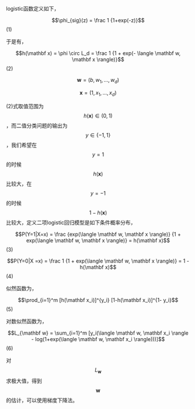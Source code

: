 logistic函数定义如下，

$$\phi_{sig}(z) = \frac 1 {1+exp(-z)}$$                                                                                          \(1\)

于是有，

$$h(\mathbf x) = \phi \circ L_d =  \frac 1 {1 + exp(- \langle \mathbf w, \mathbf x \rangle)}$$                                                                          \(2\)

$$\mathbf w = (b, w_1, ..., w_d)$$

$$\mathbf x = (1, x_1, ...,x_d)$$

\(2\)式取值范围为$$h(\mathbf x) \in (0,1)$$，而二值分类问题的输出为$$y \in \lbrace -1, 1 \rbrace$$，我们希望在$$y=1$$ 的时候$$h(\mathbf x)$$ 比较大，在$$y = -1$$ 的时候$$1- h(\mathbf x)$$比较大，定义二项logistic回归模型是如下条件概率分布，

$$P(Y=1|X=x) = \frac {exp(\langle \mathbf w, \mathbf x \rangle)} {1 + exp(\langle \mathbf w, \mathbf x \rangle)} = h(\mathbf x)$$                                                    \(3\)

$$P(Y=0|X =x) = \frac 1 {1 + exp(\langle \mathbf w, \mathbf x \rangle)} = 1 - h(\mathbf x)$$                                            \(4\)

似然函数为，

$$\prod_{i=1}^m [h(\mathbf x_i)]^{y_i} [1-h(\mathbf x_i)]^{1- y_i}$$                                                                         \(5\)

对数似然函数为，

$$L_{\mathbf w} = \sum_{i=1}^m [y_i(\langle \mathbf w, \mathbf x_i \rangle - log(1+exp(\langle \mathbf w, \mathbf x_i \rangle)))]$$                                     \(6\)

对$$L_{\mathbf w}$$ 求极大值，得到$$\mathbf w$$ 的估计，可以使用梯度下降法。



